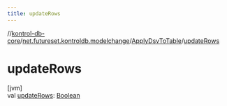 ```yaml
---
title: updateRows
---
```

//[kontrol-db-core](../../../index.html)/[net.futureset.kontroldb.modelchange](../index.html)/[ApplyDsvToTable](index.html)/[updateRows](update-rows.html)



# updateRows



[jvm]\
val [updateRows](update-rows.html): [Boolean](https://kotlinlang.org/api/latest/jvm/stdlib/kotlin/-boolean/index.html)




